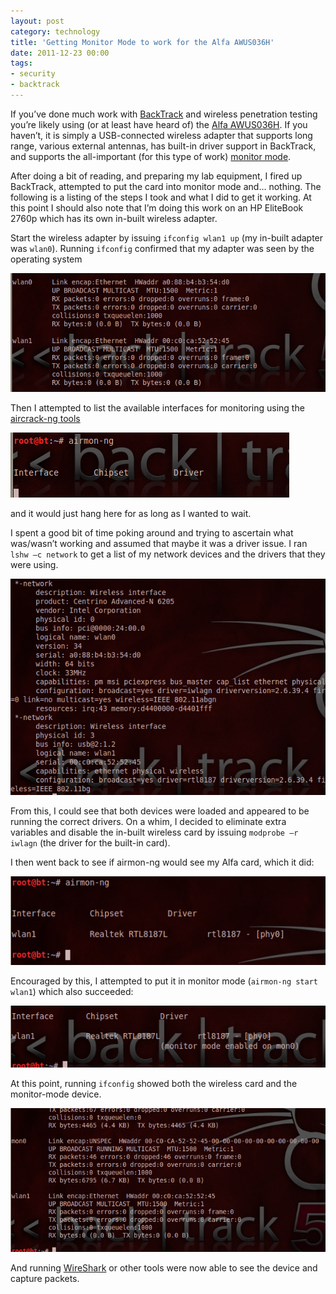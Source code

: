 ```yaml
---
layout: post
category: technology
title: 'Getting Monitor Mode to work for the Alfa AWUS036H'
date: 2011-12-23 00:00
tags:
- security
- backtrack
---
```

If you’ve done much work with [BackTrack](http://backtrack-linux.org/) and wireless penetration testing you’re likely
using (or at least have heard of) the [Alfa AWUS036H](http://www.amazon.com/gp/product/B002BFMZR8/ref=as_li_ss_tl?ie=UTF8&tag=robgillenblog-20&linkCode=as2&camp=1789&creative=390957&creativeASIN=B002BFMZR8).
If you haven’t, it is simply a USB-connected wireless adapter that supports long range, various external antennas, has
built-in driver support in BackTrack, and supports the all-important (for this type of work)
[monitor mode](http://en.wikipedia.org/wiki/Monitor_mode).

After doing a bit of reading, and preparing my lab equipment, I fired up BackTrack, attempted to put the card into
monitor mode and… nothing. The following is a listing of the steps I took and what I did to get it working. At this
point I should also note that I’m doing this work on an HP EliteBook 2760p which has its own in-built wireless adapter.

Start the wireless adapter by issuing `ifconfig wlan1 up` (my in-built adapter was `wlan0`). Running `ifconfig` confirmed
that my adapter was seen by the operating system

<img alt='ifconfig01' src='/images/ifconfig01.png' class='blogimage img-responsive'>

Then I attempted to list the available interfaces for monitoring using the [aircrack-ng tools](http://www.aircrack-ng.org/)

<img alt='airmon01' src='/images/airmon01.png' class='blogimage img-responsive'>

and it would just hang here for as long as I wanted to wait.

I spent a good bit of time poking around and trying to ascertain what was/wasn’t working and assumed that maybe it was
a driver issue. I ran `lshw –c network` to get a list of my network devices and the drivers that they were using.

<img alt='lshw01' src='/images/lshw01.png' class='blogimage img-responsive'>

From this, I could see that both devices were loaded and appeared to be running the correct drivers. On a whim, I
decided to eliminate extra variables and disable the in-built wireless card by issuing `modprobe –r iwlagn`
(the driver for the built-in card).

I then went back to see if airmon-ng would see my Alfa card, which it did:

<img alt='airmon02' src='/images/airmon02.png' class='blogimage img-responsive'>

Encouraged by this, I attempted to put it in monitor mode (`airmon-ng start wlan1`) which also succeeded:

<img alt='airmon03' src='/images/airmon03.png' class='blogimage img-responsive'>

At this point, running `ifconfig` showed both the wireless card and the monitor-mode device.

<img alt='ifconfig02' src='/images/ifconfig02.png' class='blogimage img-responsive'>

And running [WireShark](http://www.wireshark.org/) or other tools were now able to see the device and capture packets.
